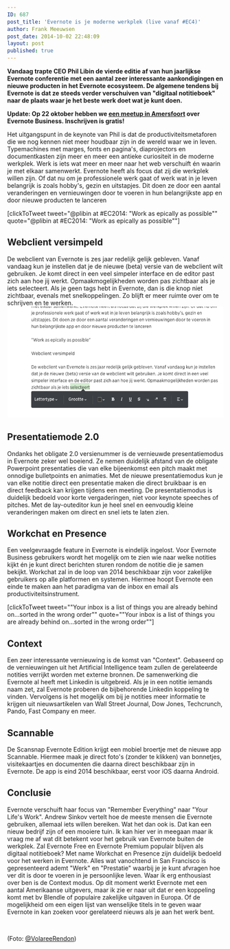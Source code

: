 ```yaml
---
ID: 687
post_title: 'Evernote is je moderne werkplek (live vanaf #EC4)'
author: Frank Meeuwsen
post_date: 2014-10-02 22:48:09
layout: post
published: true
---
```

<strong>Vandaag trapte CEO Phil Libin de vierde editie af van hun jaarlijkse Evernote conferentie met een aantal zeer interessante aankondigingen en nieuwe producten in het Evernote ecosysteem. De algemene tendens bij Evernote is dat ze steeds verder verschuiven van "digitaal notitieboek" naar de plaats waar je het beste werk doet wat je kunt doen.</strong>

<!--more-->

<strong>Update: Op 22 oktober hebben we <a href="http://www.meetup.com/PermanentBeta/events/202995342/%20">een meetup in Amersfoort</a> over Evernote Business. Inschrijven is gratis!</strong>

Het uitgangspunt in de keynote van Phil is dat de productiviteitsmetaforen die we nog kennen niet meer houdbaar zijn in de wereld waar we in leven. Typemachines met marges, fonts en pagina's, diaprojectors en documentkasten zijn meer en meer een antieke curiositeit in de moderne werkplek. Werk is iets wat meer en meer naar het web verschuift én waarin je met elkaar samenwerkt. Evernote heeft als focus dat zij die werkplek willen zijn. Of dat nu om je professionele werk gaat of werk wat in je leven belangrijk is zoals hobby's, gezin en uitstapjes. Dit doen ze door een aantal veranderingen en vernieuwingen door te voeren in hun belangrijkste app en door nieuwe producten te lanceren

[clickToTweet tweet="@plibin at #EC2014: "Work as epically as possible"" quote="@plibin at #EC2014: "Work as epically as possible""]
<h2>Webclient versimpeld</h2>
De webclient van Evernote is zes jaar redelijk gelijk gebleven. Vanaf vandaag kun je instellen dat je de nieuwe (beta) versie van de webclient wilt gebruiken. Je komt direct in een veel simpeler interface en de editor past zich aan hoe jij werkt. Opmaakmogelijkheden worden pas zichtbaar als je iets selecteert. Als je geen tags hebt in Evernote, dan is die knop niet zichtbaar, evenals met snelkoppelingen. Zo blijft er meer ruimte over om te schrijven en te werken.

<img class="aligncenter wp-image-689" src="/images/2014/10/Volledige_scherm_02-10-14_13_02.jpg" alt="Volledige_scherm_02-10-14_13_02" width="600" height="259" />
<h2>Presentatiemode 2.0</h2>
Ondanks het obligate 2.0 versienummer is de vernieuwde presentatiemodus in Evernote zeker wel boeiend. Ze nemen duidelijk afstand van de obligate Powerpoint presentaties die van elke bijeenkomst een pitch maakt met onnodige bulletpoints en animaties. Met de nieuwe presentatiemodus kun je van elke notitie direct een presentatie maken die direct bruikbaar is en direct feedback kan krijgen tijdens een meeting. De presentatiemodus is duidelijk bedoeld voor korte vergaderingen, niet voor keynote speeches of pitches. Met de lay-outeditor kun je heel snel en eenvoudig kleine veranderingen maken om direct en snel iets te laten zien.
<h2>Workchat en Presence</h2>
Een veelgevraagde feature in Evernote is eindelijk ingelost. Voor Evernote Business gebruikers wordt het mogelijk om te zien wie naar welke notities kijkt én je kunt direct berichten sturen rondom de notitie die je samen bekijkt. Workchat zal in de loop van 2014 beschikbaar zijn voor zakelijke gebruikers op alle platformen en systemen. Hiermee hoopt Evernote een einde te maken aan het paradigma van de inbox en email als productiviteitsinstrument.

[clickToTweet tweet=""Your inbox is a list of things you are already behind on…sorted in the wrong order"" quote=""Your inbox is a list of things you are already behind on…sorted in the wrong order""]
<h2>Context</h2>
Een zeer interessante vernieuwing is de komst van "Context". Gebaseerd op de vernieuwingen uit het Artificial Intelligence team zullen de gerelateerde notities verrijkt worden met externe bronnen. De samenwerking die Evernote al heeft met Linkedin is uitgebreid. Als je in een notitie iemands naam zet, zal Evernote proberen de bijbehorende Linkedin koppeling te vinden. Vervolgens is het mogelijk om bij je notities meer informatie te krijgen uit nieuwsartikelen van Wall Street Journal, Dow Jones, Techcrunch, Pando, Fast Company en meer.
<h2>Scannable</h2>
De Scansnap Evernote Edition krijgt een mobiel broertje met de nieuwe app Scannable. Hiermee maak je direct foto's (zonder te klikken) van bonnetjes, visitekaartjes en documenten die daarna direct beschikbaar zijn in Evernote. De app is eind 2014 beschikbaar, eerst voor iOS daarna Android.
<h2>Conclusie</h2>
Evernote verschuift haar focus van "Remember Everything" naar "Your Life's Work". Andrew Sinkov vertelt hoe de meeste mensen die Evernote gebruiken, allemaal iets willen bereiken. Wat het dan ook is. Dat kan een nieuw bedrijf zijn of een mooiere tuin. Ik kan hier ver in meegaan maar ik vraag me af wat dit betekent voor het gebruik van Evernote buiten de werkplek. Zal Evernote Free en Evernote Premium populair blijven als digitaal notitieboek? Met name Workchat en Presence zijn duidelijk bedoeld voor het werken in Evernote. Alles wat vanochtend in San Francisco is gepresenteerd ademt "Werk" en "Prestatie" waarbij je je kunt afvragen hoe ver dit is door te voeren in je persoonlijke leven.
Waar ik erg enthousiast over ben is de Context modus. Op dit moment werkt Evernote met een aantal Amerikaanse uitgevers, maar ik zie er naar uit dat er een koppeling komt met bv Blendle of populaire zakelijke uitgaven in Europa. Of de mogelijkheid om een eigen lijst van wenselijke titels in te geven waar Evernote in kan zoeken voor gerelateerd nieuws als je aan het werk bent.

&nbsp;

(Foto: <a href="https://twitter.com/VolareeRendon/status/517715132794028032">@VolareeRendon</a>)
